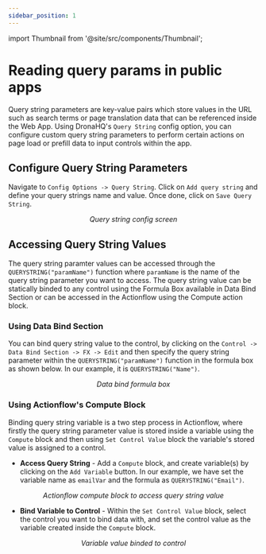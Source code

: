 ```yaml
---
sidebar_position: 1
---
```


import Thumbnail from '@site/src/components/Thumbnail';

# Reading query params in public apps

Query string parameters are key-value pairs which store values in the URL such as search terms or page translation data that can be referenced inside the Web App. Using DronaHQ's `Query String` config option, you can configure custom query string parameters to perform certain actions on page load or prefill data to input controls within the app.

## Configure Query String Parameters

Navigate to `Config Options -> Query String`. Click on `Add query string` and define your query strings name and value. Once done, click on `Save Query String`.

<figure>
  <Thumbnail src="/img/building-apps-concepts/reading_query_params_in_public_apps/query-string-config-options.png" alt="Query String Config Options Modal" />
  <figcaption align='center'><i>Query string config screen</i></figcaption>
</figure>

## Accessing Query String Values

The query string paramter values can be accessed through the `QUERYSTRING("paramName")` function where `paramName` is the name of the query string parameter you want to access. The query string value can be statically binded to any control using the Formula Box available in Data Bind Section or can be accessed in the Actionflow using the Compute action block.

### Using Data Bind Section

You can bind query string value to the control, by clicking on the `Control -> Data Bind Section -> FX -> Edit` and then specify the query string parameter within the `QUERYSTRING("paramName")` function in the formula box as shown below. In our example, it is `QUERYSTRING("Name")`.

<figure>
  <Thumbnail src="/img/building-apps-concepts/reading_query_params_in_public_apps/data-bind-formula-box-query-string.png" alt="Query String Config Options Modal" />
  <figcaption align='center'><i>Data bind formula box</i></figcaption>
</figure>

### Using Actionflow's Compute Block

Binding query string variable is a two step process in Actionflow, where firstly the query string parameter value is stored inside a variable using the `Compute` block and then using `Set Control Value` block the variable's stored value is assigned to a control.

- **Access Query String** - Add a `Compute` block, and create variable(s) by clicking on the `Add Variable` button. In our example, we have set the variable name as `emailVar` and the formula as `QUERYSTRING("Email")`.

<figure>
  <Thumbnail src="/img/building-apps-concepts/reading_query_params_in_public_apps/action-flow-compute-query-string.png" alt="Action Flow Set Control Value - Query String" />
  <figcaption align='center'><i>Actionflow compute block to access query string value</i></figcaption>
</figure>

- **Bind Variable to Control** - Within the `Set Control Value` block, select the control you want to bind data with, and set the control value as the variable created inside the `Compute` block.

<figure>
  <Thumbnail src="/img/building-apps-concepts/reading_query_params_in_public_apps/action-flow-setControlValue-query-string.png" alt="Action Flow Set Control Value - Query String" />
  <figcaption align='center'><i>Variable value binded to control</i></figcaption>
</figure>
